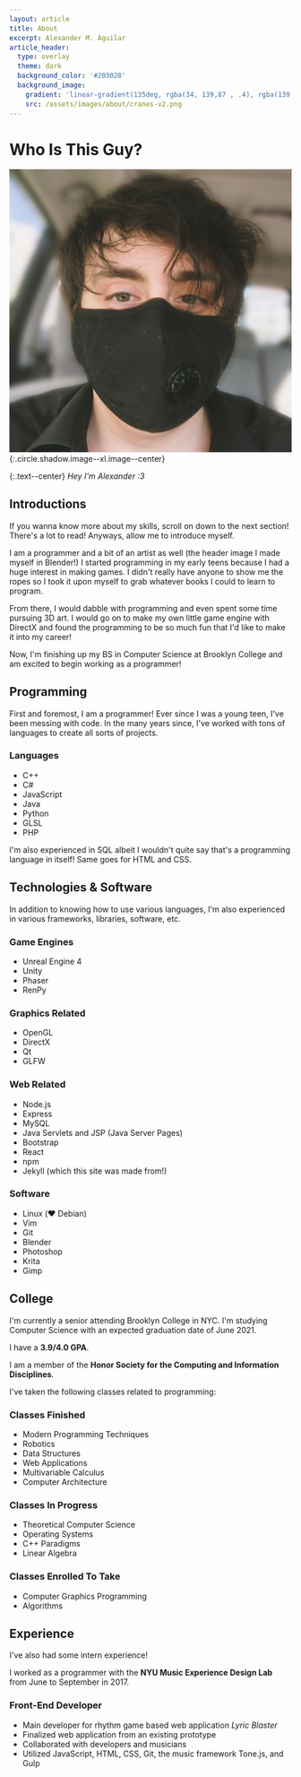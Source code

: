```yaml
---
layout: article
title: About
excerpt: Alexander M. Aguilar
article_header:
  type: overlay
  theme: dark
  background_color: '#203028'
  background_image:
    gradient: 'linear-gradient(135deg, rgba(34, 139,87 , .4), rgba(139, 34, 139, .4))'
    src: /assets/images/about/cranes-v2.png
---
```


# Who Is This Guy?

![Alex](/assets/images/about/alex-selfie.jpg){:.circle.shadow.image--xl.image--center}

{:.text--center}
*Hey I'm Alexander :3*

## Introductions
If you wanna know more about my skills, scroll on down to the next section! There's
a lot to read! Anyways, allow me to introduce myself.

I am a programmer and a bit of an artist as well (the header image I made myself in Blender!)
I started programming in my early teens because I had a huge interest in making
games. I didn't really have anyone to show me the ropes so I took it upon myself
to grab whatever books I could to learn to program.

From there, I would dabble with programming and even spent some time pursuing 3D
art. I would go on to make my own little game engine with DirectX and found the
programming to be so much fun that I'd like to make it into my career!

Now, I'm finishing up my BS in Computer Science at Brooklyn College and am excited
to begin working as a programmer!

## Programming
First and foremost, I am a programmer! Ever since I was a young teen, I've been
messing with code. In the many years since, I've worked with tons of languages
to create all sorts of projects.

### Languages
- C++
- C#
- JavaScript
- Java
- Python
- GLSL
- PHP

I'm also experienced in SQL albeit I wouldn't quite say that's a programming
language in itself! Same goes for HTML and CSS.

## Technologies & Software
In addition to knowing how to use various languages, I'm also experienced in
various frameworks, libraries, software, etc.

### Game Engines
- Unreal Engine 4
- Unity
- Phaser
- RenPy

### Graphics Related
- OpenGL
- DirectX
- Qt
- GLFW

### Web Related
- Node.js
- Express
- MySQL
- Java Servlets and JSP (Java Server Pages)
- Bootstrap
- React
- npm
- Jekyll (which this site was made from!)

### Software
- Linux (❤️ Debian)
- Vim
- Git
- Blender
- Photoshop
- Krita
- Gimp

## College
I'm currently a senior attending Brooklyn College in NYC. I'm studying Computer
Science with an expected graduation date of June 2021.

I have a **3.9/4.0 GPA**.

I am a member of the **Honor Society for the Computing and Information Disciplines**.

I've taken the following classes related to programming:

### Classes Finished
- Modern Programming Techniques
- Robotics
- Data Structures
- Web Applications
- Multivariable Calculus
- Computer Architecture

### Classes In Progress
- Theoretical Computer Science
- Operating Systems
- C++ Paradigms
- Linear Algebra

### Classes Enrolled To Take
- Computer Graphics Programming
- Algorithms

## Experience
I've also had some intern experience!

I worked as a programmer with the **NYU Music Experience Design Lab** from June
to September in 2017.

### Front-End Developer
- Main developer for rhythm game based web application *Lyric Blaster*
- Finalized web application from an existing prototype
- Collaborated with developers and musicians
- Utilized JavaScript, HTML, CSS, Git, the music framework Tone.js, and Gulp